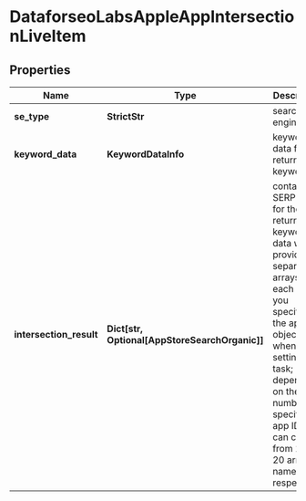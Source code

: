 # DataforseoLabsAppleAppIntersectionLiveItem


## Properties

| Name | Type | Description | Notes |
|------------ | ------------- | ------------- | -------------|
**se_type** | **StrictStr** | search engine type |[optional]|
**keyword_data** | **KeywordDataInfo** | keyword data for the returned keyword |[optional]|
**intersection_result** | **Dict[str, Optional[AppStoreSearchOrganic]]** | contains SERP data for the returned keyword<br>data will be provided in separate arrays for each app ID you specified in the app_ids object when setting a task;<br>depending on the number of specified app IDs, it can contain from 1 to 20 arrays named respectively |[optional]|